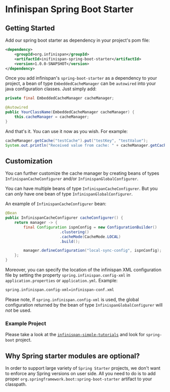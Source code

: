 # Infinispan Spring Boot Starter

## Getting Started
Add our spring boot starter as dependency in your project's pom file:
```xml
<dependency>
    <groupId>org.infinispan</groupId>
    <artifactId>inifinispan-spring-boot-starter</artifactId>
    <version>1.0.0-SNAPSHOT</version>
</dependency>
```

Once you add infinispan's `spring-boot-starter` as a dependency to your project, a bean of type `EmbeddedCacheManager` can
be `autowired` into your java configuration classes. Just simply add:
 
```java
private final EmbeddedCacheManager cacheManager;

@Autowired
public YourClassName(EmbeddedCacheManager cacheManager) {
    this.cacheManager = cacheManager;
} 
```

And that's it. You can use it now as you wish. For example:
```java
cacheManager.getCache("testCache").put("testKey", "testValue");
System.out.println("Received value from cache: " + cacheManager.getCache("testCache").get("testKey"));
```

## Customization

You can further customize the cache manager by creating beans of types `InfinispanCacheConfigurer` and/or `InfinispanGlobalConfigurer`.

You can have multiple beans of type `InfinispanCacheConfigurer`. But you can *only* have one bean of type `InfinispanGlobalConfigurer`. 

An example of `InfinispanCacheConfigurer` bean:

```java
@Bean
public InfinispanCacheConfigurer cacheConfigurer() {
	return manager -> {
		final Configuration ispnConfig = new ConfigurationBuilder()
                        .clustering()
                        .cacheMode(CacheMode.LOCAL)
                        .build();

		manager.defineConfiguration("local-sync-config", ispnConfig);
	};
}
```

Moreover, you can specify the location of the infinispan XML configuration file by setting the property `spring.infinispan.config-xml` in `application.properties` or `application.yml`. Example:
```xml
spring.infinispan.config-xml=infinispan-conf.xml
```

Please note, if `spring.infinispan.config-xml` is used, the global configuration returned by the bean of type `InfinispanGlobalConfigurer` will *not* be used.

### Example Project
Please take a look at the [`infinispan-simple-tutorials`](https://github.com/blocha/infinispan-simple-tutorials) and look for `spring-boot` project.

## Why Spring starter modules are optional?
In order to support large variety of `Spring Starter` projects, we don't want to enforce any Spring versions on user side. 
All you need to do is to add proper `org.springframework.boot:spring-boot-starter` artifact to your classpath.
